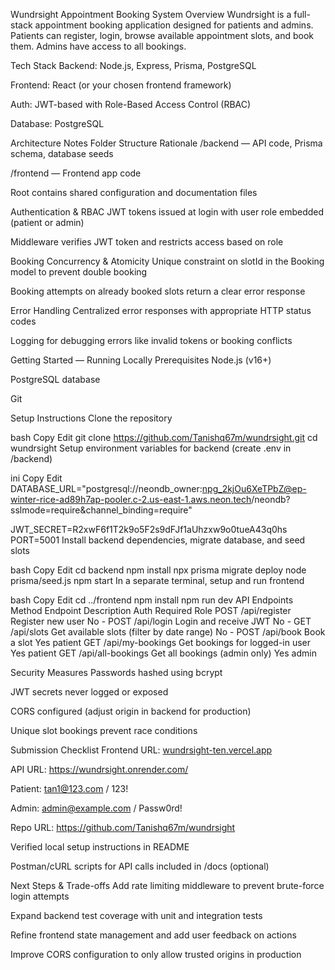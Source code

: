 
Wundrsight Appointment Booking System
Overview
Wundrsight is a full-stack appointment booking application designed for patients and admins. Patients can register, login, browse available appointment slots, and book them. Admins have access to all bookings.

Tech Stack
Backend: Node.js, Express, Prisma, PostgreSQL

Frontend: React (or your chosen frontend framework)

Auth: JWT-based with Role-Based Access Control (RBAC)

Database: PostgreSQL

Architecture Notes
Folder Structure Rationale
/backend — API code, Prisma schema, database seeds

/frontend — Frontend app code

Root contains shared configuration and documentation files

Authentication & RBAC
JWT tokens issued at login with user role embedded (patient or admin)

Middleware verifies JWT token and restricts access based on role

Booking Concurrency & Atomicity
Unique constraint on slotId in the Booking model to prevent double booking

Booking attempts on already booked slots return a clear error response

Error Handling
Centralized error responses with appropriate HTTP status codes

Logging for debugging errors like invalid tokens or booking conflicts

Getting Started — Running Locally
Prerequisites
Node.js (v16+)

PostgreSQL database

Git

Setup Instructions
Clone the repository

bash
Copy
Edit
git clone https://github.com/Tanishq67m/wundrsight.git
cd wundrsight
Setup environment variables for backend (create .env in /backend)

ini
Copy
Edit
DATABASE_URL="postgresql://neondb_owner:npg_2kjOu6XeTPbZ@ep-winter-rice-ad89h7ap-pooler.c-2.us-east-1.aws.neon.tech/neondb?sslmode=require&channel_binding=require"

JWT_SECRET=R2xwF6f1T2k9o5F2s9dFJf1aUhzxw9o0tueA43q0hs
PORT=5001
Install backend dependencies, migrate database, and seed slots

bash
Copy
Edit
cd backend
npm install
npx prisma migrate deploy
node prisma/seed.js
npm start
In a separate terminal, setup and run frontend

bash
Copy
Edit
cd ../frontend
npm install
npm run dev
API Endpoints
Method	Endpoint	Description	Auth Required	Role
POST	/api/register	Register new user	No	-
POST	/api/login	Login and receive JWT	No	-
GET	/api/slots	Get available slots (filter by date range)	No	-
POST	/api/book	Book a slot	Yes	patient
GET	/api/my-bookings	Get bookings for logged-in user	Yes	patient
GET	/api/all-bookings	Get all bookings (admin only)	Yes	admin

Security Measures
Passwords hashed using bcrypt

JWT secrets never logged or exposed

CORS configured (adjust origin in backend for production)

Unique slot bookings prevent race conditions

Submission Checklist
Frontend URL: [wundrsight-ten.vercel.app](https://wundrsight-7bjn.vercel.app/)

API URL: https://wundrsight.onrender.com/

Patient: tan1@123.com / 123!

Admin: admin@example.com / Passw0rd!

Repo URL: https://github.com/Tanishq67m/wundrsight

Verified local setup instructions in README

Postman/cURL scripts for API calls included in /docs (optional)

Next Steps & Trade-offs
Add rate limiting middleware to prevent brute-force login attempts

Expand backend test coverage with unit and integration tests

Refine frontend state management and add user feedback on actions

Improve CORS configuration to only allow trusted origins in production
